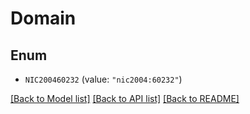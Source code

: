 # Domain

## Enum


* `NIC200460232` (value: `"nic2004:60232"`)


[[Back to Model list]](../README.md#documentation-for-models) [[Back to API list]](../README.md#documentation-for-api-endpoints) [[Back to README]](../README.md)



